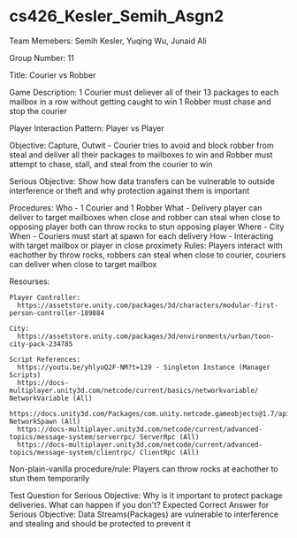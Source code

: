 # cs426_Kesler_Semih_Asgn2

Team Memebers: Semih Kesler, Yuqing Wu, Junaid Ali

Group Number: 11

Title: Courier vs Robber

Game Description: 1 Courier must deliever all of their 13 packages to each mailbox in a row without getting caught to win
1 Robber must chase and stop the courier 

Player Interaction Pattern: Player vs Player

Objective: Capture, Outwit - Courier tries to avoid and block robber from steal and deliver all their packages to mailboxes to win and Robber must attempt to
chase, stall, and steal from the courier to win

Serious Objective: Show how data transfers can be vulnerable to outside interference or theft and why protection against them is important

Procedures:
  Who - 1 Courier and 1 Robber
  What - Delivery player can deliver to target mailboxes when close and robber can steal when close to opposing player both can throw rocks to stun opposing player 
  Where - City
  When - Couriers must start at spawn for each delivery
  How - Interacting with target mailbox or player in close proximety
  Rules:  Players interact with eachother by throw rocks, robbers can steal when close to courier, couriers can deliver when close to target mailbox

Resourses:

    Player Controller:
      https://assetstore.unity.com/packages/3d/characters/modular-first-person-controller-189884   
      
    City:
      https://assetstore.unity.com/packages/3d/environments/urban/toon-city-pack-234785
      
    Script References:
      https://youtu.be/yhlyoQ2F-NM?t=139 - Singleton Instance (Manager Scripts)
      https://docs-multiplayer.unity3d.com/netcode/current/basics/networkvariable/ NetworkVariable (All)
      https://docs.unity3d.com/Packages/com.unity.netcode.gameobjects@1.7/api/Unity.Netcode.RuntimeTests.SpawnTest.OnNetworkSpawn.html NetworkSpawn (All)
      https://docs-multiplayer.unity3d.com/netcode/current/advanced-topics/message-system/serverrpc/ ServerRpc (All)
      https://docs-multiplayer.unity3d.com/netcode/current/advanced-topics/message-system/clientrpc/ ClientRpc (All)
      
Non-plain-vanilla procedure/rule: Players can throw rocks at eachother to stun them temporarily

Test Question for Serious Objective: Why is it important to protect package deliveries. What can happen if you don't?
Expected Correct Answer for Serious Objective: Data Streams(Packages) are vulnerable to interference and stealing and should be protected to prevent it

